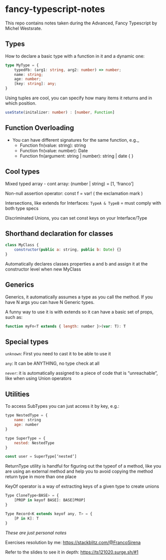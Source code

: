 # fancy-typescript-notes

This repo contains notes taken during the Advanced, Fancy Typescript by Michel Westsrate.

## Types
How to declare a basic type with a function in it and a dynamic one:
```ts
type MyType = {
	typedFb: (arg1: string, arg2: number) => number;
	name: string;
	age: number;
	[key: string]: any;
}
```

Using tuples are cool, you can specify how many items it returns and in which position.
```ts
useState(initalizer: number) : [number, Function]
```

## Function Overloading
- You can have different signatures for the same function, e.g._
    - Function fn(value: string): string
    - Function fn(value: number): Date
    - Function fn(argument: string | number): string | date { }

## Cool types
Mixed typed array
	- cont array: (number | string) = [1, ‘franco’]

Non-null assertion operator: const f = var! ( the exclamation mark )

Intersections, like extends for Interfaces: `TypeA & TypeB` = must comply with both type specs

Discriminated Unions, you can set const keys on your Interface/Type

## Shorthand declaration for classes
```javascript
class MyClass {
	constructor(public a: string, public b: Date) {}
}
```
Automatically declares classes properties a and b and assign it at the constructor level when new MyClass

## Generics
Generics, it automatically assumes a type as you call the method. If you have N args you can have N Generic types.

A funny way to use it is with extends so it can have a basic set of props, such as:
```javascript
function myFn<T extends { length: number }>(var: T): T
```

## Special types
`unknown`: First you need to cast it to be able to use it

`any`: It can be ANYTHING, no type check at all

`never`: it is automatically assigned to a piece of code that is “unreachable”, like when using Union operators


## Utilities
To access SubTypes you can just access it by key, e.g.:
```javascript
type NestedType = {
	name: string
	age: number
}

type SuperType = {
	nested: NestedType
}

const user = SuperType[‘nested’]
```

ReturnType utility is handful for figuring out the typeof of a method, like you are using an external method and help you to avoid copying the method return type in more than one place

KeyOf operator is a way of extracting keys of a given type to create unions

```javascript
Type CloneType<BASE> = {
	[PROP in keyof BASE]: BASE[PROP]
}

Type Record<K extends keyof any, T> = {
	[P in K]: T
}
```

*These are just personal notes*

Exercises resolution by me: https://stackblitz.com/@FrancoSirena

Refer to the slides to see it in depth: https://ts121020.surge.sh/#1
